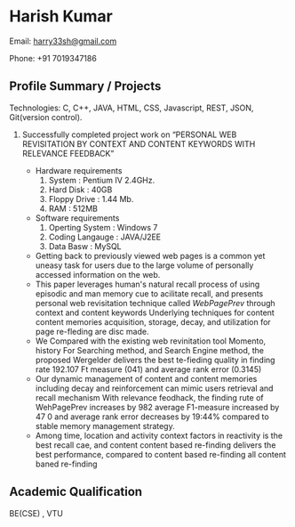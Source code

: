 # Harish Kumar

Email: harry33sh@gmail.com

Phone: +91 7019347186

## Profile Summary / Projects

Technologies: C, C++, JAVA, HTML, CSS, Javascript, REST, JSON, Git(version control).

1. Successfully completed project work on “PERSONAL WEB REVISITATION BY CONTEXT AND CONTENT KEYWORDS WITH RELEVANCE FEEDBACK”
    - Hardware requirements
      1. System : Pentium IV 2.4GHz.
      1. Hard Disk : 40GB
      1. Floppy Drive : 1.44 Mb.
      1. RAM : 512MB
    - Software requirements
      1. Operting System : Windows 7
      1. Coding Langauge : JAVA/J2EE
      1. Data Basw : MySQL
    
    * Getting back to previously viewed web pages is a common yet uneasy task for users due to the large volume of personally accessed information on the web. 
    * This paper leverages human's natural recall process of using episodic and man memory cue to acilitate recall, and presents personal web revisitation technique called *WebPagePrev* through context and content keywords Underlying techniques for content content memories acquisition, storage, decay, and utilization for page re-fleding are disc made. 
    * We Compared with the existing web revinitation tool Momento, history For Searching method, and Search Engine method, the proposed Wergelder delivers the best te-fieding quality in finding rate 192.107 Ft measure (041) and average rank error (0.3145)
    * Our dynamic management of content and content memories including decay and reinforcement can mimic users retrieval and recall mechanism With relevance feodhack, the finding rute of WehPagePrev increases by 982 average F1-measure increased by 47 0 and average rank error decreases by 19:44% compared to stable memory management strategy. 
    * Among time, location and activity context factors in reactivity is the best recall cae, and content content based re-finding delivers the best performance, compared to content based re-finding all content baned re-finding



## Academic Qualification
BE(CSE) , VTU
